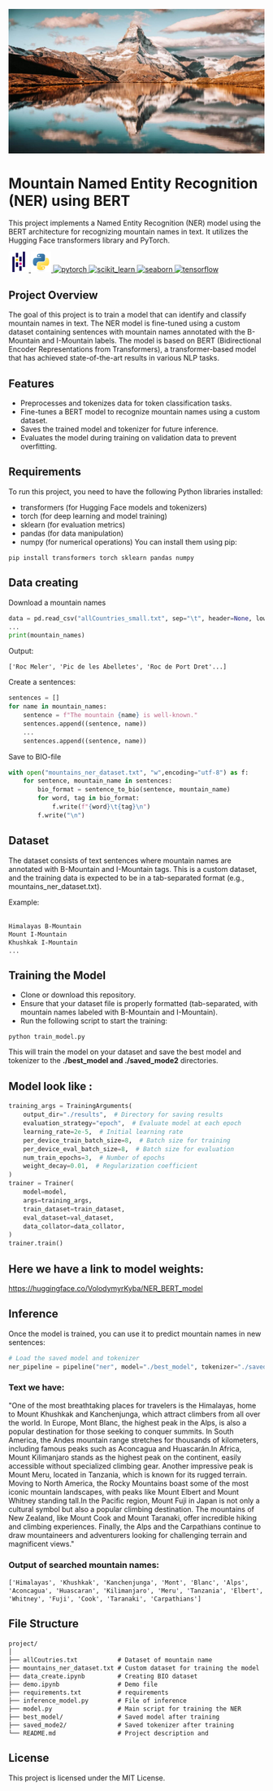 ![Alt text](./mount.jpg)

# Mountain Named Entity Recognition (NER) using BERT
This project implements a Named Entity Recognition (NER) model using the BERT architecture for recognizing mountain names in text. It utilizes the Hugging Face transformers library and PyTorch.
<p align="left"> 
</a>   <a href="https://pandas.pydata.org/" target="_blank" rel="noreferrer"> <img src="https://raw.githubusercontent.com/devicons/devicon/2ae2a900d2f041da66e950e4d48052658d850630/icons/pandas/pandas-original.svg" alt="pandas" width="40" height="40"/> </a> 
</a> <a href="https://www.python.org" target="_blank" rel="noreferrer"> <img src="https://raw.githubusercontent.com/devicons/devicon/master/icons/python/python-original.svg" alt="python" width="40" height="40"/> </a> <a href="https://pytorch.org/" target="_blank" rel="noreferrer"> <img src="https://www.vectorlogo.zone/logos/pytorch/pytorch-icon.svg" alt="pytorch" width="40" height="40"/> </a> <a href="https://scikit-learn.org/" target="_blank" rel="noreferrer"> <img src="https://upload.wikimedia.org/wikipedia/commons/0/05/Scikit_learn_logo_small.svg" alt="scikit_learn" width="40" height="40"/> </a> <a href="https://seaborn.pydata.org/" target="_blank" rel="noreferrer"> <img src="https://seaborn.pydata.org/_images/logo-mark-lightbg.svg" alt="seaborn" width="40" height="40"/> </a> <a href="https://www.tensorflow.org" target="_blank" rel="noreferrer"> <img src="https://www.vectorlogo.zone/logos/tensorflow/tensorflow-icon.svg" alt="tensorflow" width="40" height="40"/> </a> </p>


## Project Overview
The goal of this project is to train a model that can identify and classify mountain names in text. The NER model is fine-tuned using a custom dataset containing sentences with mountain names annotated with the B-Mountain and I-Mountain labels. The model is based on BERT (Bidirectional Encoder Representations from Transformers), a transformer-based model that has achieved state-of-the-art results in various NLP tasks.

## Features
- Preprocesses and tokenizes data for token classification tasks.
- Fine-tunes a BERT model to recognize mountain names using a custom dataset.
- Saves the trained model and tokenizer for future inference.
- Evaluates the model during training on validation data to prevent overfitting.
## Requirements
To run this project, you need to have the following Python libraries installed:

- transformers (for Hugging Face models and tokenizers)
- torch (for deep learning and model training)
- sklearn (for evaluation metrics)
- pandas (for data manipulation)
- numpy (for numerical operations)
You can install them using pip:
```
pip install transformers torch sklearn pandas numpy
```
## Data creating
Download a mountain names
```python
data = pd.read_csv("allCountries_small.txt", sep="\t", header=None, low_memory=False)
...
print(mountain_names)
```
Output:
``` 
['Roc Meler', 'Pic de les Abelletes', 'Roc de Port Dret'...]
```
Create  a sentences:
```python
sentences = []
for name in mountain_names:  
    sentence = f"The mountain {name} is well-known."
    sentences.append((sentence, name))
    ...
    sentences.append((sentence, name))
```
Save to BIO-file
``` python
with open("mountains_ner_dataset.txt", "w",encoding="utf-8") as f:
    for sentence, mountain_name in sentences:
        bio_format = sentence_to_bio(sentence, mountain_name)
        for word, tag in bio_format:
            f.write(f"{word}\t{tag}\n")
        f.write("\n")  
```
## Dataset
The dataset consists of text sentences where mountain names are annotated with B-Mountain and I-Mountain tags. This is a custom dataset, and the training data is expected to be in a tab-separated format (e.g., mountains_ner_dataset.txt).

Example:
```

Himalayas B-Mountain
Mount I-Mountain
Khushkak I-Mountain
...
```
## Training the Model
- Clone or download this repository.
- Ensure that your dataset file is properly formatted (tab-separated, with mountain names labeled with B-Mountain and I-Mountain).
- Run the following script to start the training:

```
python train_model.py
```
This will train the model on your dataset and save the best model and tokenizer to the **./best_model and ./saved_mode2** directories.

## Model look like :
```python
training_args = TrainingArguments(
    output_dir="./results",  # Directory for saving results
    evaluation_strategy="epoch",  # Evaluate model at each epoch
    learning_rate=2e-5,  # Initial learning rate
    per_device_train_batch_size=8,  # Batch size for training
    per_device_eval_batch_size=8,  # Batch size for evaluation
    num_train_epochs=3,  # Number of epochs
    weight_decay=0.01,  # Regularization coefficient
)
trainer = Trainer(
    model=model,
    args=training_args,
    train_dataset=train_dataset,
    eval_dataset=val_dataset,
    data_collator=data_collator,
)
trainer.train()
```
## Here we have a link to model weights:
https://huggingface.co/VolodymyrKyba/NER_BERT_model
## Inference
Once the model is trained, you can use it to predict mountain names in new sentences:
```python
# Load the saved model and tokenizer
ner_pipeline = pipeline("ner", model="./best_model", tokenizer="./saved_mode2")
```
### Text we have:
"One of the most breathtaking places for travelers is the Himalayas, home to Mount Khushkak and Kanchenjunga, which attract climbers from all over the world. In Europe, Mont Blanc, the highest peak in the Alps, is also a popular destination for those seeking to conquer summits. In South America, the Andes mountain range stretches for thousands of kilometers, including famous peaks such as Aconcagua and Huascarán.In Africa, Mount Kilimanjaro stands as the highest peak on the continent, easily accessible without specialized climbing gear. Another impressive peak is Mount Meru, located in Tanzania, which is known for its rugged terrain. Moving to North America, the Rocky Mountains boast some of the most iconic mountain landscapes, with peaks like Mount Elbert and Mount Whitney standing tall.In the Pacific region, Mount Fuji in Japan is not only a cultural symbol but also a popular climbing destination. The mountains of New Zealand, like Mount Cook and Mount Taranaki, offer incredible hiking and climbing experiences. Finally, the Alps and the Carpathians continue to draw mountaineers and adventurers looking for challenging terrain and magnificent views."
### Output of searched mountain names:
```
['Himalayas', 'Khushkak', 'Kanchenjunga', 'Mont', 'Blanc', 'Alps', 'Aconcagua', 'Huascaran', 'Kilimanjaro', 'Meru', 'Tanzania', 'Elbert', 'Whitney', 'Fuji', 'Cook', 'Taranaki', 'Carpathians']
```
## File Structure

```
project/
│
├── allCoutries.txt           # Dataset of mountain name
├── mountains_ner_dataset.txt # Custom dataset for training the model
├── data_create.ipynb         # Creating BIO dataset
├── demo.ipynb                # Demo file
├── requirements.txt          # requirements
├── inference_model.py        # File of inference
├── model.py                  # Main script for training the NER 
├── best_model/               # Saved model after training
├── saved_mode2/              # Saved tokenizer after training
└── README.md                 # Project description and 
```

## License
This project is licensed under the MIT License.
